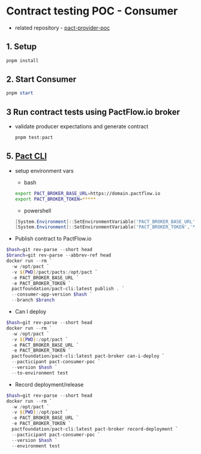 # Contract testing POC - Consumer

- related repository - [pact-provider-poc](https://github.com/danrusu/pact-provider-poc)

## 1. Setup

```powershell
pnpm install
```

## 2. Start Consumer

```powershell
pnpm start
```

## 3 Run contract tests using PactFlow.io broker

- validate producer expectations and generate contract

  ```powershell
  pnpm test:pact
  ```

## 5. [Pact CLI](https://hub.docker.com/r/pactfoundation/pact-cli)

- setup environment vars

  - bash

  ```bash
  export PACT_BROKER_BASE_URL=https://domain.pactflow.io
  export PACT_BROKER_TOKEN=*****
  ```

  - powershell

  ```powershell
  [System.Environment]::SetEnvironmentVariable('PACT_BROKER_BASE_URL','https://domain.pactflow.io')
  [System.Environment]::SetEnvironmentVariable('PACT_BROKER_TOKEN','*****')
  ```

- Publish contract to PactFlow.io

```powershell
$hash=git rev-parse --short head
$branch=git rev-parse --abbrev-ref head
docker run --rm `
  -w /opt/pact `
  -v ${PWD}/pact/pacts:/opt/pact `
  -e PACT_BROKER_BASE_URL `
  -e PACT_BROKER_TOKEN `
  pactfoundation/pact-cli:latest publish . `
  --consumer-app-version $hash `
  --branch $branch
```

- Can I deploy

```powershell
$hash=git rev-parse --short head
docker run --rm `
  -w /opt/pact `
  -v ${PWD}:/opt/pact `
  -e PACT_BROKER_BASE_URL `
  -e PACT_BROKER_TOKEN `
  pactfoundation/pact-cli:latest pact-broker can-i-deploy `
  --pacticipant pact-consumer-poc `
  --version $hash `
  --to-environment test
```

- Record deployment/release

```powershell
$hash=git rev-parse --short head
docker run --rm `
  -w /opt/pact `
  -v ${PWD}:/opt/pact `
  -e PACT_BROKER_BASE_URL `
  -e PACT_BROKER_TOKEN `
  pactfoundation/pact-cli:latest pact-broker record-deployment `
  --pacticipant pact-consumer-poc `
  --version $hash `
  --environment test
```
